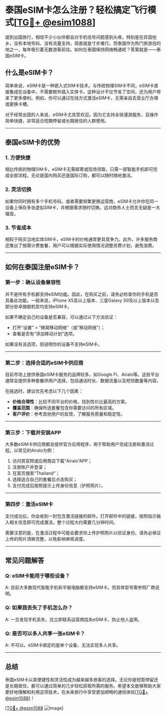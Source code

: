 # 泰国eSIM卡怎么注册？轻松搞定飞行模式[[TG💪+ @esim1088](https://t.me/s/esim1088)]

提到出国旅行，相信不少小伙伴都会对手机信号问题感到头疼。特别是在异国他乡，没有本地号码、没有流量支持，简直就是寸步难行。而泰国作为热门旅游目的地之一，每年吸引着无数游客前往。如何在泰国保持网络畅通呢？答案就是——泰国eSIM卡。

## 什么是eSIM卡？

简单来说，eSIM卡是一种嵌入式SIM卡技术。与传统物理SIM卡不同，eSIM卡直接集成在设备中，不需要额外插入实体卡。这种设计不仅节省了空间，还为用户带来了更多便利。例如，你可以通过在线方式激活eSIM卡，无需亲自去营业厅办理或更换卡槽。

对于经常出国的人来说，eSIM卡尤其受欢迎。因为它支持全球漫游服务，且操作简单快捷，非常适合短期停留或长期居住的人群使用。

---

## 泰国eSIM卡的优势

### 1. **方便快捷**
相比传统的物理SIM卡，eSIM卡无需邮寄或现场领取，只需一部智能手机即可完成全部流程。无论是国内购买还是国际订购，都可以随时随地激活。

### 2. **灵活切换**
如果你同时拥有多个手机号码，或者需要频繁更换运营商，eSIM卡允许你在同一设备上保存多张虚拟SIM卡，并根据需求随时切换。这对商务人士而言无疑是一大福音。

### 3. **节省成本**
相较于购买当地实体SIM卡，eSIM卡的价格通常更具竞争力。此外，许多服务商还推出了按需计费套餐，用户可以根据实际使用情况调整资费计划，避免浪费。

---

## 如何在泰国注册eSIM卡？

### 第一步：确认设备兼容性
并不是所有手机都支持eSIM功能。因此，在购买之前，请务必检查你的手机是否具备此功能。一般来说，iPhone XS及以上版本、三星Galaxy S9及以上版本以及部分安卓旗舰机型均支持eSIM卡。

如果不确定自己的设备是否兼容，可以通过以下方法验证：
- 打开“设置” > “蜂窝移动网络”（或“移动网络”）；
- 查看是否有“添加移动计划”选项。

如果没有该选项，则说明你的设备不支持eSIM卡。

---

### 第二步：选择合适的eSIM卡供应商
目前市场上提供泰国eSIM卡服务的品牌较多，如Google Fi、Airalo等。这些平台通常会提供多种套餐供用户选择，包括通话时长、数据流量以及短信数量等内容。

在挑选时，建议优先考虑以下几个因素：
- **价格合理性**：比较不同平台的价格，找到性价比最高的方案。
- **覆盖范围**：确保所选套餐包含你需要访问的所有区域。
- **客户评价**：参考其他用户的反馈，了解服务质量和稳定性。

---

### 第三步：下载并安装APP
大多数eSIM卡供应商都会提供官方应用程序，用于帮助用户完成注册和激活过程。以常见的Airalo为例：

1. 访问其官网或应用商店下载“Airalo”APP；
2. 注册账户并登录；
3. 在首页搜索“Thailand”；
4. 选择适合自己的套餐后点击购买；
5. 支付完成后按照提示上传身份信息（护照照片）。

---

### 第四步：激活eSIM卡
支付成功后，你会收到一封包含激活链接的邮件。打开邮件中的链接，按照指示输入相关信息即可完成激活。整个过程大约需要几分钟时间。

需要注意的是，在激活过程中可能会要求你上传护照照片以验证身份。请务必保证上传的照片清晰完整，以免影响审核进度。

---

## 常见问题解答

### Q: eSIM卡能用于哪些设备？
A: 目前大多数现代智能手机和平板电脑都支持eSIM卡。但具体型号需参照厂商说明。

### Q: 如果我丢失了手机怎么办？
A: 一旦发现手机丢失，应立即联系运营商挂失eSIM卡，防止他人盗用。

### Q: 是否可以多人共享一张eSIM卡？
A: 不可以。eSIM卡绑定的是单个设备，无法实现多人共享。

---

## 总结

泰国eSIM卡以其便捷性和灵活性成为越来越多旅客的选择。无论你是短暂停留还是长期居住，都可以通过简单的几步轻松获取所需的服务。希望本文能够帮助大家更好地理解和利用这项技术，在未来旅行中享受更加顺畅的通信体验[[TG💪+ @esim1088](https://t.me/s/esim1088)]！

[[TG💪+ @esim1088](https://t.me/s/esim1088) ![Image](https://i.postimg.cc/4NQfJmqS/Snipaste-2025-05-13-00-14-12.png)]